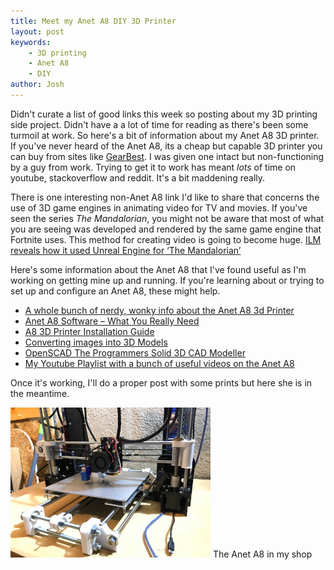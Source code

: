 ```yaml
---
title: Meet my Anet A8 DIY 3D Printer
layout: post
keywords:
    - 3D printing
    - Anet A8
    - DIY
author: Josh
---
```

Didn't curate a list of good links this week so posting about my 3D printing side project. Didn't have a a lot of time for reading as there's been some turmoil at work. So here's a bit of information about my Anet A8 3D printer. If you've never heard of the Anet A8, its a cheap but capable 3D printer you can buy from sites like <a href="https://www.gearbest.com/sale/anet-a8/" target="_blank">GearBest</a>. I was given one intact but non-functioning by a guy from work. Trying to get it to work has meant *lots* of time on youtube, stackoverflow and reddit. It's a bit maddening really.

There is one interesting non-Anet A8 link I'd like to share that concerns the use of 3D game engines in animating video for TV and movies. If you've seen the series *The Mandalorian*, you might not be aware that most of what you are seeing was developed and rendered by the same game engine that Fortnite uses. This method for creating video is going to become huge. <a href="https://venturebeat.com/2020/02/20/ilm-reveals-how-it-used-unreal-engine-for-the-mandalorian/" target="_blank">ILM reveals how it used Unreal Engine for ‘The Mandalorian’</a>

Here's some information about the Anet A8 that I've found useful as I'm working on getting mine up and running. If you're learning about or trying to set up and configure an Anet A8, these might help.

- <a href="https://3dprint.wiki/reprap/anet/a8#additional_assembly_instructions" target="_blank">A whole bunch of nerdy, wonky info about the Anet A8 3d Printer</a>
- <a href="https://m.all3dp.com/2/anet-a8-software-what-you-really-need/" target="_blank">Anet A8 Software – What You Really Need</a>
- <a href="https://www.china-gadgets.de/app/uploads/2016/11/A8-3D-Printer-Installation-Instructions-2016-6-30.pdf" target="_blank">A8 3D Printer Installation Guide</a>
- <a href="http://3dprintingsystems.com/converting-images-into-3d-models/" target="_blank">Converting images into 3D Models</a>
- <a href="http://www.openscad.org/" target="_blank">OpenSCAD The Programmers Solid 3D CAD Modeller</a>
- <a href="https://www.youtube.com/playlist?list=PLmphhfZ95CU5LwTh3Wfy6vz-9g1hzfhbW" target="_blank">My Youtube Playlist with a bunch of useful videos on the Anet A8</a>

Once it's working, I'll do a proper post with some prints but here she is in the meantime.

<picture>
  <source srcset="/assets/img/2020-02-22/anet_feb_22_800w.jpg" media="(min-width: 800px)" />
  <source srcset="/assets/img/2020-02-22/anet_feb_22_640w.jpg" media="(min-width: 640px)" />
  <source srcset="/assets/img/2020-02-22/anet_feb_22_480w.jpg" media="(min-width: 480px)" />
  <source srcset="/assets/img/2020-02-22/anet_feb_22_320w.jpg" media="(min-width: 320px)" />
  <img src="/assets/img/2020-02-22/anet_feb_22_320w.jpg" />
</picture>
<span class="figure-caption">The Anet A8 in my shop</span>

